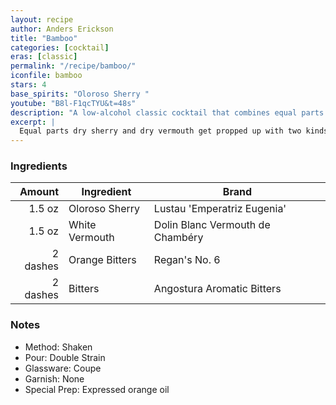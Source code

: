 ```yaml
---
layout: recipe
author: Anders Erickson
title: "Bamboo"
categories: [cocktail]
eras: [classic]
permalink: "/recipe/bamboo/"
iconfile: bamboo
stars: 4
base_spirits: "Oloroso Sherry "
youtube: "B8l-F1qcTYU&t=48s"
description: "A low-alcohol classic cocktail that combines equal parts dry sherry and dry vermouth with two kinds of bitters."
excerpt: |
  Equal parts dry sherry and dry vermouth get propped up with two kinds of bitters in the Bamboo, a low-alcohol classic cocktail.
---
```


### Ingredients

|   Amount | Ingredient     | Brand                            |
| -------: | -------------- | -------------------------------- |
|   1.5 oz | Oloroso Sherry | Lustau 'Emperatriz Eugenia'      |
|   1.5 oz | White Vermouth | Dolin Blanc Vermouth de Chambéry |
| 2 dashes | Orange Bitters | Regan's No. 6                    |
| 2 dashes | Bitters        | Angostura Aromatic Bitters       |

### Notes

- Method: Shaken
- Pour: Double Strain
- Glassware: Coupe
- Garnish: None
- Special Prep: Expressed orange oil
